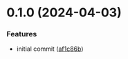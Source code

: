 # 0.1.0 (2024-04-03)


### Features

* initial commit ([af1c86b](https://github.com/piaseckijulian/Helperize/commit/af1c86b68079382c0c1aebb35a8acdb4f6864917))



